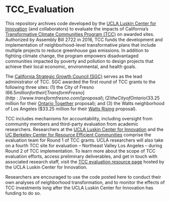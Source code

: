 # TCC_Evaluation

This repository archives code developed by the [UCLA Luskin Center for Innovation](https://innovation.luskin.ucla.edu/) (and collaborators) to evaluate the impacts of California’s [Transformative Climate Communities Program (TCC)](http://sgc.ca.gov/programs/tcc/) on awarded sites. Authorized by Assembly Bill 2722 in 2016, TCC funds the development and implementation of neighborhood-level transformative plans that include multiple projects to reduce greenhouse gas emissions. In addition to fighting climate change, the program empowers disadvantaged communities impacted by poverty and pollution to design projects that achieve their local economic, environmental, and health goals.

The [California Strategic Growth Council (SGC)](http://sgc.ca.gov/) serves as the lead administrator of TCC. SGC awarded the first round of TCC grants to the following three sites: (1) the City of Fresno ($66.5 million for their [Transform Fresno](http://www.transformfresno.com/) proposal); (2) the City of Ontario ($33.25 million for their [Ontario Together](http://www.ontariotogether.com/) proposal); and (3) the Watts neighborhood of Los Angeles ($33.25 million for their [Watts Rising](https://twitter.com/wattsrising) proposal).

TCC includes mechanisms for accountability, including oversight from community members and third-party evaluation from academic researchers. Researchers at the [UCLA Luskin Center for Innovation](https://innovation.luskin.ucla.edu/) and the [UC Berkeley Center for Resource Efficient Communities](https://crec.berkeley.edu/) comprise the evaluation team for Round 1 of TCC grants. UCLA researchers will also take on a fourth TCC site for evaluation – Northeast Valley Los Angeles – during Round 2 of TCC implementation. To learn more about the scope of TCC evaluation efforts, access preliminary deliverables, and get in touch with associated research staff, visit the [TCC evaluation resource page](https://innovation.luskin.ucla.edu/tracking-groundbreaking-climate-action/) hosted by the UCLA Luskin Center for Innovation. 

Researchers are encouraged to use the code posted here to conduct their own analyses of neighborhood transformation, and to monitor the effects of TCC investments long after the UCLA Luskin Center for Innovation has funding to do so. 
